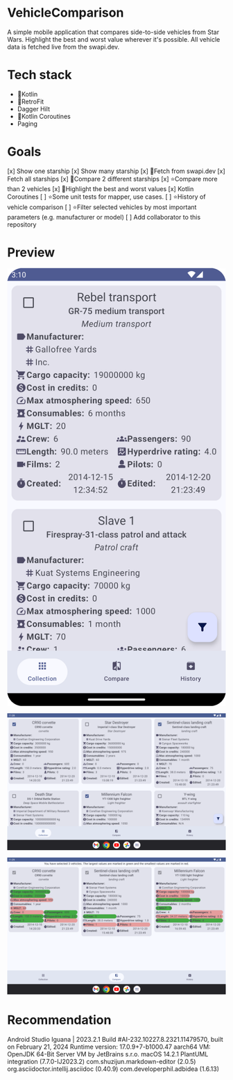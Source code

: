 # VehicleComparison

A simple mobile application that compares side-to-side vehicles from Star Wars.
Highlight the best and worst value wherever it's possible.
All vehicle data is fetched live from the swapi.dev.

# Tech stack

- 📝Kotlin
- 📝RetroFit
- Dagger Hilt
- 📝Kotlin Coroutines
- Paging 

# Goals
[x] Show one starship
[x] Show many starship
[x] 📝Fetch from swapi.dev
[x] Fetch all starships
[x] 📝Compare 2 different starships
[x] ⭐️Compare more than 2 vehicles
[x] 📝Highlight the best and worst values
[x] Kotlin Coroutines
[ ] ⭐️Some unit tests for mapper, use cases.
[ ] ⭐️History of vehicle comparison
[ ] ⭐️Filter selected vehicles by most important parameters (e.g. manufacturer or model)
[ ] Add collaborator to this repository

# Preview

![Collection_Phone.png](screenshots%2FCollection_Phone.png)

![Collection_Tablet.png](screenshots%2FCollection_Tablet.png)

![Compare_Tablet.png](screenshots%2FCompare_Tablet.png)

# Recommendation
Android Studio Iguana | 2023.2.1
Build #AI-232.10227.8.2321.11479570, built on February 21, 2024
Runtime version: 17.0.9+7-b1000.47 aarch64
VM: OpenJDK 64-Bit Server VM by JetBrains s.r.o.
macOS 14.2.1
PlantUML integration (7.7.0-IJ2023.2)
com.shuzijun.markdown-editor (2.0.5)
org.asciidoctor.intellij.asciidoc (0.40.9)
com.developerphil.adbidea (1.6.13)
